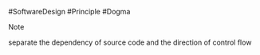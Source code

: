 #SoftwareDesign #Principle #Dogma 

>[!note]
>separate the dependency of source code and the direction of control flow

